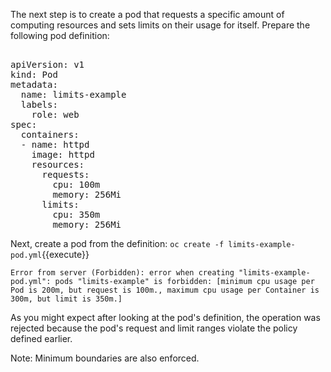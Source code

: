 The next step is to create a pod that requests a specific amount of computing resources and sets limits on their usage for itself. Prepare the following pod definition:

<pre class="file" data-filename="limits-example-pod.yml" data-target="replace">

apiVersion: v1
kind: Pod
metadata:
  name: limits-example
  labels:
    role: web
spec:
  containers:
  - name: httpd
    image: httpd
    resources:
      requests:
        cpu: 100m
        memory: 256Mi
      limits:
        cpu: 350m
        memory: 256Mi
</pre>


Next, create a pod from the definition:
`oc create -f limits-example-pod.yml`{{execute}}

```
Error from server (Forbidden): error when creating "limits-example-pod.yml": pods "limits-example" is forbidden: [minimum cpu usage per Pod is 200m, but request is 100m., maximum cpu usage per Container is 300m, but limit is 350m.]
```

As you might expect after looking at the pod's definition, the operation was rejected because the pod's request and limit ranges violate the policy defined earlier.

Note: Minimum boundaries are also enforced.

